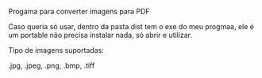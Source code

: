 Progama para converter imagens para PDF

Caso queria só usar, dentro da pasta dist tem o exe do meu progmaa, ele é um portable não precisa instalar nada, só abrir e utilizar.

Tipo de imagens suportadas:

.jpg, .jpeg, .png, .bmp, .tiff
